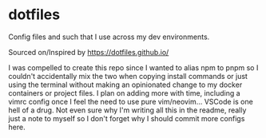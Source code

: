 # dotfiles
Config files and such that I use across my dev environments.

Sourced on/Inspired by https://dotfiles.github.io/

I was compelled to create this repo since I wanted to alias npm to pnpm so I couldn't accidentally mix the two when copying install commands or just using the terminal without making an opinionated change to my docker containers or project files. I plan on adding more with time, including a vimrc config once I feel the need to use pure vim/neovim... VSCode is one hell of a drug. Not even sure why I'm writing all this in the readme, really just a note to myself so I don't forget why I should commit more configs here.
